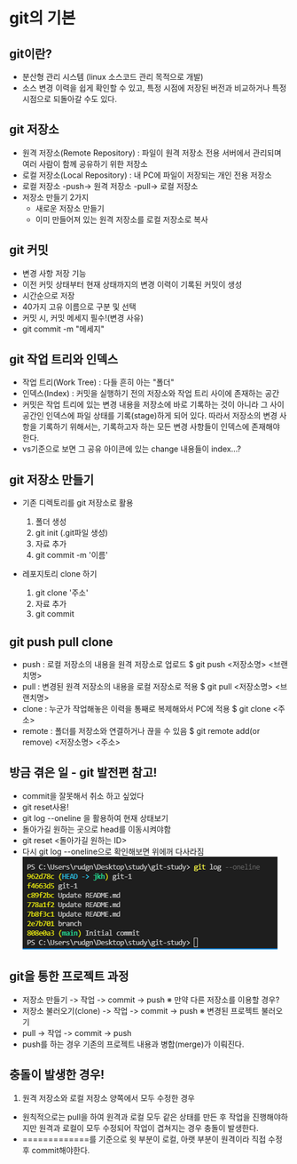 # git의 기본

## git이란?
- 분산형 관리 시스템 (linux 소스코드 관리 목적으로 개발)
- 소스 변경 이력을 쉽게 확인할 수 있고, 특정 시점에 저장된 버전과 비교하거나 특정 시점으로 되돌아갈 수도 있다.

## git 저장소
- 원격 저장소(Remote Repository) : 파일이 원격 저장소 전용 서버에서 관리되며 여러 사람이 함께 공유하기 위한 저장소
- 로컬 저장소(Local Repository) : 내 PC에 파일이 저장되는 개인 전용 저장소
- 로컬 저장소 -push-> 원격 저장소 -pull-> 로컬 저장소
- 저장소 만들기 2가지
    - 새로운 저장소 만들기
    - 이미 만들어져 있는 원격 저장소를 로컬 저장소로 복사

## git 커밋
- 변경 사항 저장 기능
- 이전 커밋 상태부터 현재 상태까지의 변경 이력이 기록된 커밋이 생성
- 시간순으로 저장
- 40가지 고유 이름으로 구분 및 선택
- 커밋 시, 커밋 메세지 필수!(변경 사유)
- git commit -m "메세지"

## git 작업 트리와 인덱스
- 작업 트리(Work Tree) : 다들 흔히 아는 "폴더"
- 인덱스(Index) : 커밋을 실행하기 전의 저장소와 작업 트리 사이에 존재하는 공간
- 커밋은 작업 트리에 있는 변경 내용을 저장소에 바로 기록하는 것이 아니라 그 사이 공간인 인덱스에 파일 상태를 기록(stage)하게 되어 있다. 따라서 저장소의 변경 사항을 기록하기 위해서는, 기록하고자 하는 모든 변경 사항들이 인덱스에 존재해야 한다.
- vs기준으로 보면 그  공유 아이콘에 있는 change 내용들이 index...?

## git 저장소 만들기
- 기존 디렉토리를 git 저장소로 활용
    1. 폴더 생성
    2. git init (.git파일 생성)
    3. 자료 추가
    4. git commit -m '이름'

- 레포지토리 clone 하기
    1. git clone '주소'
    2. 자료 추가
    3. git commit

## git push pull clone
- push : 로컬 저장소의 내용을 원격 저장소로 업로드 
$ git push <저장소명> <브랜치명>
- pull : 변경된 원격 저장소의 내용을 로컬 저장소로 적용
$ git pull <저장소명> <브랜치명>
- clone : 누군가 작업해놓은 이력을 통째로 복제해와서 PC에 적용 
$ git clone <주소>
- remote : 폴더를 저장소와 연결하거나 끊을 수 있음 
$ git remote add(or remove) <저장소명> <주소>

## 방금 겪은 일 - git 발전편 참고!
- commit을 잘못해서 취소 하고 싶었다
- git reset사용!
- git log --oneline 을 활용하여 현재 상태보기
- 돌아가길 원하는 곳으로 head를 이동시켜야함
- git reset <돌아가길 원하는 ID>
- 다시 git log --oneline으로 확인해보면 위에꺼 다사라짐
![commit_reset](./img/reset.PNG)

## git을 통한 프로젝트 과정
- 저장소 만들기 -> 작업 -> commit -> push
※ 만약 다른 저장소를 이용할 경우?
- 저장소 불러오기(clone) -> 작업 -> commit -> push
※ 변경된 프로젝트 불러오기
- pull -> 작업 -> commit -> push
- push를 하는 경우 기존의 프로젝트 내용과 병합(merge)가  이뤄진다.

## 충돌이 발생한 경우!
1. 원격 저장소와 로컬 저장소 양쪽에서 모두 수정한 경우
- 원칙적으로는 pull을 하여 원격과 로컬 모두 같은 상태를 만든 후 작업을 진행해야하지만 원격과 로컬이 모두 수정되어 작업이 겹쳐지는 경우 충돌이 발생한다.
- =============를 기준으로 윗 부분이 로컬, 아랫 부분이 원격이라 직접 수정후 commit해야한다.

 